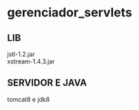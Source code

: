 # gerenciador_servlets

## LIB
jstl-1.2.jar<br/>
xstream-1.4.3.jar

## SERVIDOR E JAVA
tomcat8 e jdk8